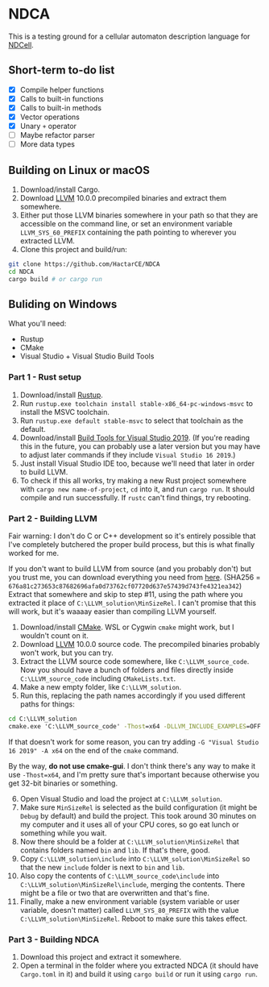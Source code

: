 # NDCA

This is a testing ground for a cellular automaton description language for [NDCell](https://github.com/HactarCE/NDCell).

## Short-term to-do list

* [x] Compile helper functions
* [x] Calls to built-in functions
* [x] Calls to built-in methods
* [x] Vector operations
* [x] Unary `+` operator
* [ ] Maybe refactor parser
* [ ] More data types

## Building on Linux or macOS

1. Download/install Cargo.
2. Download [LLVM](https://releases.llvm.org/download.html) 10.0.0 precompiled binaries and extract them somewhere.
3. Either put those LLVM binaries somewhere in your path so that they are accessible on the command line, or set an environment variable `LLVM_SYS_60_PREFIX` containing the path pointing to wherever you extracted LLVM.
4. Clone this project and build/run:

```sh
git clone https://github.com/HactarCE/NDCA
cd NDCA
cargo build # or cargo run
```

## Buliding on Windows

What you'll need:

* Rustup
* CMake
* Visual Studio + Visual Studio Build Tools

### Part 1 - Rust setup

1. Download/install [Rustup](https://www.rust-lang.org/tools/install).
2. Run `rustup.exe toolchain install stable-x86_64-pc-windows-msvc` to install the MSVC toolchain.
3. Run `rustup.exe default stable-msvc` to select that toolchain as the default.
4. Download/install [Build Tools for Visual Studio 2019](https://visualstudio.microsoft.com/downloads/#build-tools-for-visual-studio-2019). (If you're reading this in the future, you can probably use a later version but you may have to adjust later commands if they include `Visual Studio 16 2019`.)
5. Just install Visual Studio IDE too, because we'll need that later in order to build LLVM.
6. To check if this all works, try making a new Rust project somewhere with `cargo new name-of-project`, `cd` into it, and run `cargo run`. It should compile and run successfully. If `rustc` can't find things, try rebooting.

### Part 2 - Building LLVM

Fair warning: I don't do C or C++ development so it's entirely possible that I've completely butchered the proper build process, but this is what finally worked for me.

If you don't want to build LLVM from source (and you probably don't) but you trust me, you can download everything you need from [here](https://1drv.ms/u/s!AnInQYQ5foGSi7hmxnhb-hG1mCmWAw?e=HVPNn9). (SHA256 = `676a81c273653c87682696afa0d73762cf07720d637e57439d743fe4321ea342`) Extract that somewhere and skip to step #11, using the path where you extracted it place of `C:\LLVM_solution\MinSizeRel`. I can't promise that this will work, but it's waaaay easier than compiling LLVM yourself.

1. Download/install [CMake](https://cmake.org/download/). WSL or Cygwin `cmake` might work, but I wouldn't count on it.
2. Download [LLVM](https://releases.llvm.org/download.html) 10.0.0 source code. The precompiled binaries probably won't work, but you can try.
3. Extract the LLVM source code somewhere, like `C:\LLVM_source_code`. Now you should have a bunch of folders and files directly inside `C:\LLVM_source_code` including `CMakeLists.txt`.
4. Make a new empty folder, like `C:\LLVM_solution`.
5. Run this, replacing the path names accordingly if you used different paths for things:

```bat
cd C:\LLVM_solution
cmake.exe 'C:\LLVM_source_code' -Thost=x64 -DLLVM_INCLUDE_EXAMPLES=OFF -DLLVM_INCLUDE_TESTS=OFF -DLLVM_INCLUDE_BENCHMARKS=OFF -DLLVM_ENABLE_IDE=1
```

If that doesn't work for some reason, you can try adding `-G "Visual Studio 16 2019" -A x64` on the end of the `cmake` command.

By the way, **do not use cmake-gui**. I don't think there's any way to make it use `-Thost=x64`, and I'm pretty sure that's important because otherwise you get 32-bit binaries or something.

6. Open Visual Studio and load the project at `C:\LLVM_solution`.
7. Make sure `MinSizeRel` is selected as the build configuration (it might be `Debug` by default) and build the project. This took around 30 minutes on my computer and it uses all of your CPU cores, so go eat lunch or something while you wait.
8. Now there should be a folder at `C:\LLVM_solution\MinSizeRel` that contains folders named `bin` and `lib`. If that's there, good.
9. Copy `C:\LLVM_solution\include` into `C:\LLVM_solution\MinSizeRel` so that the new `include` folder is next to `bin` and `lib`.
10. Also copy the contents of `C:\LLVM_source_code\include` into `C:\LLVM_solution\MinSizeRel\include`, merging the contents. There might be a file or two that are overwritten and that's fine.
11. Finally, make a new environment variable (system variable or user variable, doesn't matter) called `LLVM_SYS_80_PREFIX` with the value `C:\LLVM_solution\MinSizeRel`. Reboot to make sure this takes effect.

### Part 3 - Building NDCA

1. Download this project and extract it somewhere.
2. Open a terminal in the folder where you extracted NDCA (it should have `Cargo.toml` in it) and build it using `cargo build` or run it using `cargo run`.
